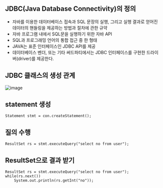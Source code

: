 JDBC(Java Database Connectivity)의 정의
------------
- 자바를 이용한 데이터베이스 접속과 SQL 문장의 실행, 그리고 실행 결과로 얻어진 데이터의 핸들링을 제공하는 방법과 절차에 관한 규약
- 자바 프로그램 내에서 SQL문을 실행하기 위한 자바 API
- SQL과 프로그래밍 언어의 통합 접근 중 한 형태
- JAVA는 표준 인터페이스인 JDBC API를 제공
- 데이터베이스 벤더, 또는 기타 써드파티에서는 JDBC 인터페이스를 구현한 드라이버(driver)를 제공한다.

JDBC 클래스의 생성 관계
--------
![image](https://cphinf.pstatic.net/mooc/20180201_49/1517475141729UGWfv_PNG/2_11_1_JDBC_.PNG)

statement 생성
--------------
`Statement stmt = con.createStatement();`

질의 수행
--------
`ResultSet rs = stmt.executeQuery("select no from user");`

ResultSet으로 결과 받기
----------------------
```
ResultSet rs = stmt.executeQuery("select no from user");
while(rs.next())
	System.out.println(rs.getInt("no"));
```

